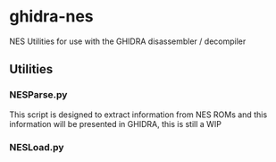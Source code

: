 # ghidra-nes

NES Utilities for use with the GHIDRA disassembler / decompiler

## Utilities

### NESParse.py
This script is designed to extract information from NES ROMs and this information will be presented in GHIDRA, this is still a WIP

### NESLoad.py


